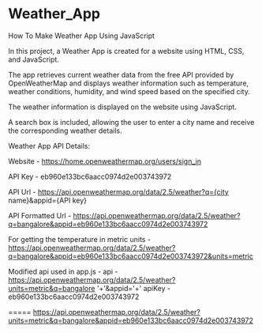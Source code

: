 # Weather_App
How To Make Weather App Using JavaScript

In this project, a Weather App is created for a website using HTML, CSS, and JavaScript.

The app retrieves current weather data from the free API provided by OpenWeatherMap and displays weather information such as temperature, weather conditions, humidity, and wind speed based on the specified city.

The weather information is displayed on the website using JavaScript.

A search box is included, allowing the user to enter a city name and receive the corresponding weather details.


Weather App API Details:

Website - https://home.openweathermap.org/users/sign_in

API Key - eb960e133bc6aacc0974d2e003743972

API Url - https://api.openweathermap.org/data/2.5/weather?q={city name}&appid={API key}

API Formatted Url - https://api.openweathermap.org/data/2.5/weather?q=bangalore&appid=eb960e133bc6aacc0974d2e003743972

For getting the temperature in metric units - https://api.openweathermap.org/data/2.5/weather?q=bangalore&appid=eb960e133bc6aacc0974d2e003743972&units=metric

Modified api used in app.js -
api - https://api.openweathermap.org/data/2.5/weather?units=metric&q=bangalore
      '+'&appid='+'
apiKey - eb960e133bc6aacc0974d2e003743972

===== https://api.openweathermap.org/data/2.5/weather?units=metric&q=bangalore&appid=eb960e133bc6aacc0974d2e003743972
